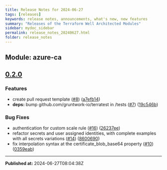 ```yaml
---
title: Release Notes for 2024-06-27
tags: [releases]
keywords: release notes, announcements, what's new, new features
summary: "Releases of the Terraform Well Architected Modules"
sidebar: mydoc_sidebar
permalink: release_notes_20240627.html
folder: release_notes
---
```


## Module: azure-ca
## [0.2.0](https://github.com/CloudNationHQ/terraform-azure-ca/releases/tag/v0.2.0)


### Features

* create pull request template ([#8](https://github.com/CloudNationHQ/terraform-azure-ca/issues/8)) ([a7efb14](https://github.com/CloudNationHQ/terraform-azure-ca/commit/a7efb143f70e573cdd4599a9be63294e9d1d87a4))
* **deps:** bump github.com/gruntwork-io/terratest in /tests ([#7](https://github.com/CloudNationHQ/terraform-azure-ca/issues/7)) ([19c546b](https://github.com/CloudNationHQ/terraform-azure-ca/commit/19c546b95df35192195fd2f27a3e12580162959d))

### Bug Fixes

* authentication for custom scale rule ([#16](https://github.com/CloudNationHQ/terraform-azure-ca/issues/16)) ([26237ee](https://github.com/CloudNationHQ/terraform-azure-ca/commit/26237ee3a979322e7182f0737649b043f9c7c178))
* refactor secrets and user assigned identities, with complete examples with all secrets variations ([#14](https://github.com/CloudNationHQ/terraform-azure-ca/issues/14)) ([8600690](https://github.com/CloudNationHQ/terraform-azure-ca/commit/86006903e6749c764dbc831e7798000e4eea7b76))
* fix interpolation syntax at the certificate_blob_base64 property  ([#10](https://github.com/CloudNationHQ/terraform-azure-ca/issues/10)) ([0359eab](https://github.com/CloudNationHQ/terraform-azure-ca/commit/0359eab40edbd5af99e4a965199414e17a4c03ed))

---

**Published at:** 2024-06-27T08:04:38Z

